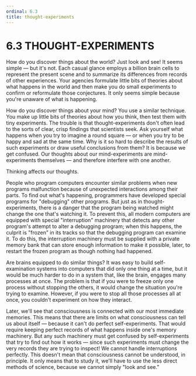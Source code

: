 ```yaml
---
ordinal: 6.3
title: thought-experiments
---
```


# 6.3 THOUGHT-EXPERIMENTS

How do you discover things about the world? Just look and see! It seems simple &mdash; but it's not. Each casual glance employs a billion brain cells to represent the present scene and to summarize its differences from records of other experiences. Your agencies formulate little bits of theories about what happens in the world and then make you do small experiments to confirm or reformulate those conjectures. It only seems simple because you're unaware of what is happening.

How do you discover things about your mind? You use a similar technique. You make up little bits of theories about how you think, then test them with tiny experiments. The trouble is that thought-experiments don't often lead to the sorts of clear, crisp findings that scientists seek. Ask yourself what happens when you try to imagine a round square &mdash; or when you try to be happy and sad at the same time. Why is it so hard to describe the results of such experiments or draw useful conclusions from them? It is because we get confused. Our thoughts about our mind-experiments are mind-experiments themselves &mdash; and therefore interfere with one another.

Thinking affects our thoughts.

People who program computers encounter similar problems when new programs malfunction because of unexpected interactions among their parts. To find out what's happening, programmers have developed special programs for "debugging" other programs. But just as in thought-experiments, there is a danger that the program being watched might change the one that's watching it. To prevent this, all modern computers are equipped with special "interruption" machinery that detects any other program's attempt to alter a debugging program; when this happens, the culprit is "frozen" in its tracks so that the debugging program can examine it. To do this, the interruption machinery must be supplied with a private memory bank that can store enough information to make it possible, later, to restart the frozen program as though nothing had happened.

Are brains equipped to do similar things? It was easy to build self-examination systems into computers that did only one thing at a time, but it would be much harder to do in a system that, like the brain, engages many processes at once. The problem is that if you were to freeze only one process without stopping the others, it would change the situation you're trying to examine. However, if you were to stop all those processes all at once, you couldn't experiment on how they interact.

Later, we'll see that consciousness is connected with our most immediate memories. This means that there are limits on what consciousness can tell us about itself &mdash; because it can't do perfect self-experiments. That would require keeping perfect records of what happens inside one's memory machinery. But any such machinery must get confused by self-experiments that try to find out how it works &mdash; since such experiments must change the very records they are trying to inspect! We cannot handle interruptions perfectly. This doesn't mean that consciousness cannot be understood, in principle. It only means that to study it, we'll have to use the less direct methods of science, because we cannot simply "look and see."

